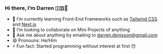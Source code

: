 ### Hi there, I’m Darren 🇮🇩👋

- 🌱 I’m currently learning Front-End Frameworks such as [Tailwind CSS](https://tailwindcss.com/) and [Next.js](https://nextjs.org/)
- 👯 I’m looking to collaborate on Mini Projects of anything
- 💬 Ask me about anything by emailing to [darren.denisson@gmail.com](mailto:darren.denisson@gmail.com)
- 😄 Pronouns: He/Him
- ⚡ Fun fact: Started programming without interest at first 😯

<!--
**dc-darren/dc-darren** is a ✨ _special_ ✨ repository because its `README.md` (this file) appears on your GitHub profile.

Here are some ideas to get you started:

- 🔭 I’m currently working on ...
- 🌱 I’m currently learning ...
- 👯 I’m looking to collaborate on ...
- 🤔 I’m looking for help with ...
- 💬 Ask me about ...
- 📫 How to reach me: ...
- 😄 Pronouns: ...
- ⚡ Fun fact: ...
-->
